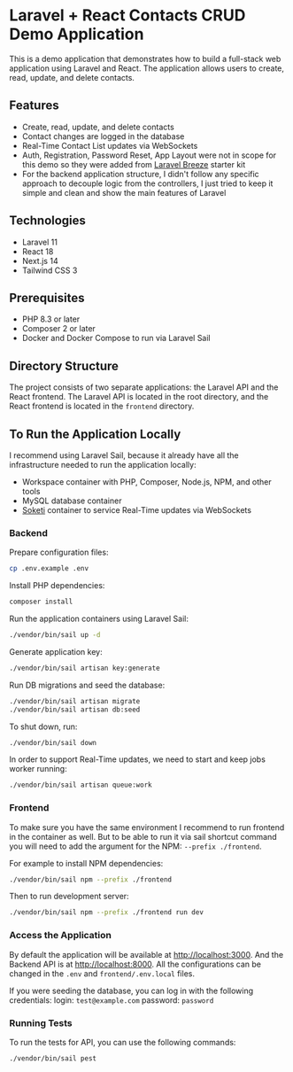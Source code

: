 # Laravel + React Contacts CRUD Demo Application

This is a demo application that demonstrates how to build a full-stack web application using Laravel and React. The application allows users to create, read, update, and delete contacts.

## Features

- Create, read, update, and delete contacts
- Contact changes are logged in the database
- Real-Time Contact List updates via WebSockets
- Auth, Registration, Password Reset, App Layout were not in scope for this demo so they were added from [Laravel Breeze](https://laravel.com/docs/11.x/starter-kits#breeze-and-next) starter kit
- For the backend application structure, I didn't follow any specific approach to decouple logic from the controllers, I just tried to keep it simple and clean and show the main features of Laravel

## Technologies

- Laravel 11
- React 18
- Next.js 14
- Tailwind CSS 3

## Prerequisites

- PHP 8.3 or later
- Composer 2 or later
- Docker and Docker Compose to run via Laravel Sail

## Directory Structure

The project consists of two separate applications: the Laravel API and the React frontend. The Laravel API is located in the root directory, and the React frontend is located in the `frontend` directory.

## To Run the Application Locally

I recommend using Laravel Sail, because it already have all the infrastructure needed to run the application locally:

- Workspace container with PHP, Composer, Node.js, NPM, and other tools
- MySQL database container
- [Soketi](https://soketi.app/) container to service Real-Time updates via WebSockets

### Backend

Prepare configuration files:

```bash
cp .env.example .env
```

Install PHP dependencies:

```bash
composer install
```

Run the application containers using Laravel Sail:

```bash
./vendor/bin/sail up -d
```

Generate application key:

```bash
./vendor/bin/sail artisan key:generate
```

Run DB migrations and seed the database:

```bash
./vendor/bin/sail artisan migrate
./vendor/bin/sail artisan db:seed
```

To shut down, run:

```bash
./vendor/bin/sail down
```

In order to support Real-Time updates, we need to start and keep jobs worker running:

```bash
./vendor/bin/sail artisan queue:work
```

### Frontend

To make sure you have the same environment I recommend to run frontend in the container as well.
But to be able to run it via sail shortcut command you will need to add the argument for the NPM: `--prefix ./frontend`.

For example to install NPM dependencies:

```bash
./vendor/bin/sail npm --prefix ./frontend
```

Then to run development server:

```bash
./vendor/bin/sail npm --prefix ./frontend run dev
```

### Access the Application

By default the application will be available at [http://localhost:3000](http://localhost:3000).
And the Backend API is at [http://localhost:8000](http://localhost:8000).
All the configurations can be changed in the `.env` and `frontend/.env.local` files.

If you were seeding the database, you can log in with the following credentials:
login: `test@example.com`
password: `password`

### Running Tests

To run the tests for API, you can use the following commands:

```bash
./vendor/bin/sail pest
```
